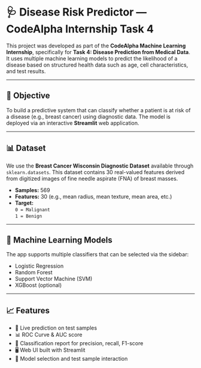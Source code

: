 # 🩺 Disease Risk Predictor — CodeAlpha Internship Task 4

This project was developed as part of the **CodeAlpha Machine Learning Internship**, specifically for **Task 4: Disease Prediction from Medical Data**. It uses multiple machine learning models to predict the likelihood of a disease based on structured health data such as age, cell characteristics, and test results.

---

## 🎯 Objective

To build a predictive system that can classify whether a patient is at risk of a disease (e.g., breast cancer) using diagnostic data. The model is deployed via an interactive **Streamlit** web application.

---

## 📊 Dataset

We use the **Breast Cancer Wisconsin Diagnostic Dataset** available through `sklearn.datasets`. This dataset contains 30 real-valued features derived from digitized images of fine needle aspirate (FNA) of breast masses.

- **Samples:** 569
- **Features:** 30 (e.g., mean radius, mean texture, mean area, etc.)
- **Target:**  
  `0 = Malignant`  
  `1 = Benign`

---

## 🧠 Machine Learning Models

The app supports multiple classifiers that can be selected via the sidebar:
- Logistic Regression
- Random Forest
- Support Vector Machine (SVM)
- XGBoost (optional)

---

## 📈 Features

- 🔎 Live prediction on test samples
- 📊 ROC Curve & AUC score
- 🧾 Classification report for precision, recall, F1-score
- 🖥️ Web UI built with Streamlit
- 💬 Model selection and test sample interaction
